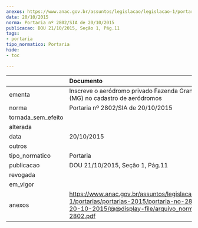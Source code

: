```yaml
---
anexos: https://www.anac.gov.br/assuntos/legislacao/legislacao-1/portarias/portarias-2015/portaria-no-2802-sia-de-20-10-2015/@@display-file/arquivo_norma/PA2015-2802.pdf
data: 20/10/2015
norma: Portaria nº 2802/SIA de 20/10/2015
publicacao: DOU 21/10/2015, Seção 1, Pág.11
tags:
- portaria
tipo_normatico: Portaria
hide: 
- toc 
 
---
```


|                    | Documento                                                                                                                                                         |
|:-------------------|:------------------------------------------------------------------------------------------------------------------------------------------------------------------|
| ementa             | Inscreve o aeródromo privado Fazenda Granja Santiago (MG) no cadastro de aeródromos                                                                               |
| norma              | Portaria nº 2802/SIA de 20/10/2015                                                                                                                                |
| tornada_sem_efeito |                                                                                                                                                                   |
| alterada           |                                                                                                                                                                   |
| data               | 20/10/2015                                                                                                                                                        |
| outros             |                                                                                                                                                                   |
| tipo_normatico     | Portaria                                                                                                                                                          |
| publicacao         | DOU 21/10/2015, Seção 1, Pág.11                                                                                                                                   |
| revogada           |                                                                                                                                                                   |
| em_vigor           |                                                                                                                                                                   |
| anexos             | https://www.anac.gov.br/assuntos/legislacao/legislacao-1/portarias/portarias-2015/portaria-no-2802-sia-de-20-10-2015/@@display-file/arquivo_norma/PA2015-2802.pdf |